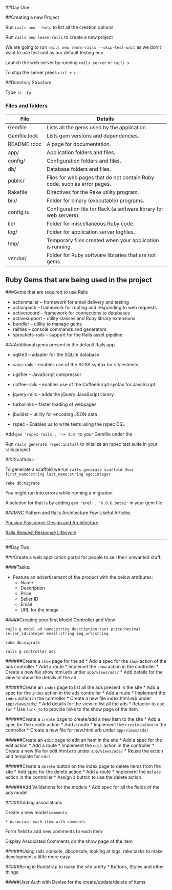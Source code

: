 ##Day One

##Creating a new Project

Run `rails new --help` to list all the creation options

Run `rails new learn-rails` to create a new project

We are going to run `rails new learn-rails --skip-test-unit` as we don't want to use test unit as our default testing env

Launch the web server by running `rails server` or `rails s`

To stop the server press `ctrl + c`

##Directory Structure

Type `ls -1p`

### Files and folders

File | Details
-----|--------
Gemfile| Lists all the gems used by the application.
Gemfile.lock | Lists gem versions and dependencies.
README.rdoc | A page for documentation.
app/ | Application folders and files.
config/ |Configuration folders and files.
db/ |Database folders and files.
public/ |Files for web pages that do not contain Ruby code, such as error pages.
Rakefile |Directives for the Rake utility program.
bin/ |Folder for binary (executable) programs.
config.ru |Configuration file for Rack (a software library for web servers).
lib/ |Folder for miscellaneous Ruby code.
log/ |Folder for application server logfiles.
tmp/ |Temporary files created when your application is running.
vendor/ |Folder for Ruby software libraries that are not gems.


## Ruby Gems that are being used in the project

###Gems that are required to use Rails

* actionmailer – framework for email delivery and testing
* actionpack – framework for routing and responding to web requests
* activerecord – framework for connections to databases
* activesupport – utility classes and Ruby library extensions
* bundler – utility to manage gems
* railties – console commands and generators
* sprockets-rails – support for the Rails asset pipeline

###Additional gems present in the default Rails app

* sqlite3 – adapter for the SQLite database
* sass-rails – enables use of the SCSS syntax for stylesheets
* uglifier – JavaScript compressor
* coffee-rails – enables use of the CoffeeScript syntax for JavaScript
* jquery-rails – adds the jQuery JavaScript library
* turbolinks – faster loading of webpages
* jbuilder – utility for encoding JSON data

* rspec - Enables us to write tests using the rspec DSL


Add `gem 'rspec-rails', '~> 3.0'` to your Gemfile under the

Run `rails generate rspec:install` to initalize an rspec test suite in your rails project


###Scaffolds

To generate a scaffold we run `rails generate scaffold User first_name:string last_name:string age:integer`

`rake db:migrate`

You might run into errors while running a migration


A solution for that is by adding `gem 'arel', '6.0.0.beta2'` in your gem file

###MVC Pattern and Rails Architecture
Few Useful Articles

[Phusion Passenger Design and Architecture](https://www.phusionpassenger.com/documentation/Design%20and%20Architecture.html)

[Rails Request Response Lifecycle](http://stackoverflow.com/questions/12655604/ruby-rails-web-request-response-lifecycle#answer-12655930)


-------------------------

##Day Two

###Create a web application portal for people to sell their unwanted stuff.

####Tasks:
* Feature an advertisement of the product with the below attributes:
    * Name
    * Description
    * Price
    * Seller ID
    * Email
    * URL for the image

#####Creating your first Model Controller and View

`rails g model ad name:string description:text price:decimal seller_id:integer email:string img_url:string`

`rake db:migrate`

`rails g controller ads`

######Create a `show` page for the ad
    * Add a spec for the `show` action of the ads controller
    * Add a route
    * Implemnt the `show` action in the controller
    * Create a new file show.html.erb under `app/views/ads/`
    * Add details for the view to show the details of the ad

######Create an `index` page to list all the ads present in the site
    * Add a spec for the `index` action in the ads controller
    * Add a route
    * Implement the `index` action in the controller
    * Create a new file index.html.erb under `app/views/ads/`
    * Add details for the view to list all the ads
    * Refactor to use `for`
    * Use `link_to` to provide links to the show page of the item

######Create a `create` page to create/add a new item to the site
    * Add a spec for the create action
    * Add a route
    * Implement the `create` action in the controller
    * Create a new file for new.html.erb under `app/views/ads/`

######Create an `edit` page to edit an item in the site
    * Add a spec for the edit action
    * Add a route
    * Implement the `edit` action in the controller
    * Create a new file for edit.html.erb under `app/views/ads/`
    * Reuse the action and template for `edit`

######Create a `delete` button on the index page to delete items from the site
    * Add spec for the delete action
    * Add a route
    * Implement the `delete` action in the controller
    * Assign a button to use the delete action

######Add Validations for the models
    * Add spec for all the fields of the ads model




#####Adding associations

Create a new model `comments`

    * Associate each item with comments

Form field to add new comments to each item

Display Associated Comments on the show page of the item

######Using rails console, dbconsole, looking at logs, rake tasks to make development a little more easy


#####Bring in Bootstrap to make the site pretty
    * Buttons, Styles and other things


#####User Auth with Devise for the create/update/delete of items
